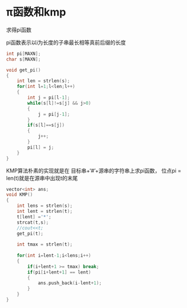 # π函数和kmp

求得pi函数

pi函数表示以i为长度的子串最长相等真前后缀的长度

```cpp
int pi[MAXN];
char s[MAXN];

void get_pi()
{
	int len = strlen(s);
	for(int l=1;l<len;l++)
	{
		int j = pi[l-1];
		while(s[l]!=s[j] && j>0)
		{
			j = pi[j-1];
		}
		if(s[l]==s[j])
		{
			j++;			
		}
		pi[l] = j;
	}
}
```

KMP算法朴素的实现就是在 目标串+‘#’+源串的字符串上求pi函数，
位点pi = len(t)就是在源串中出现t的末尾

```cpp
vector<int> ans;
void KMP()
{
	int lens = strlen(s);
	int lent = strlen(t);
	t[lent] ='*';
	strcat(t,s);
	//cout<<t;
	get_pi(t);
	
	int tmax = strlen(t);
	
	for(int i=lent-1;i<lens;i++)
	{
		if(i+lent+1 >= tmax) break;
		if(pi[i+lent+1] == lent)
		{
			ans.push_back(i-lent+1);
		}
	}
}

```